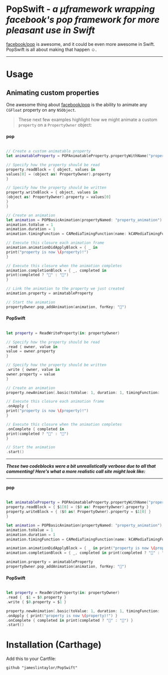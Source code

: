 # PopSwift - *a µframework wrapping facebook's pop framework for more pleasant use in Swift* 

[facebook/pop](https://github.com/facebook/pop) is awesome, and it could be even more awesome in Swift. PopSwift is all about making that happen ☺️.

---

# Usage

## Animating custom properties
One awesome thing about [facebook/pop](https://github.com/facebook/pop) is the ability to animate any `CGFloat` property on any `NSObject`.

> These next few examples highlight how we might animate a custom `property` on a `PropertyOwner` object:

#### pop 

```swift

// Create a custom animatable property 
let animatableProperty = POPAnimatableProperty.propertyWithName("property") { property in

// Specify how the property should be read
property.readBlock = { object, values in
values[0] = (object as! PropertyOwner).property
}

// Specify how the property should be written
property.writeBlock = { object, values in
(object as! PropertyOwner).property = values[0]
}
}

// Create an animation 
let animation = POPBasicAnimation(propertyNamed: "property_animation")
animation.toValue = 1
animation.duration = 1
animation.timingFunction = CAMediaTimingFunction(name: kCAMediaTimingFunctionEaseOut)

// Execute this closure each animation frame
animation.animationDidApplyBlock = { _ in 
print("property is now \(property)!") 
}

// Execute this closure when the animation completes        
animation.completionBlock = { _, completed in 
print(completed ? "🐥" : "🐣")
}

// Link the animation to the property we just created
animation.property = animatableProperty

// Start the animation 
propertyOwner.pop_addAnimation(animation, forKey: "🔑")

```

#### PopSwift 

```swift

let property = ReadWriteProperty(in: propertyOwner)

// Specify how the property should be read
.read { owner, value in 
value = owner.property
}

// Specify how the property should be written
.write { owner, value in 
owner.property = value
}

// Create an animation
property.newAnimation(.basic(toValue: 1, duration: 1, timingFunction: .easeOut))

// Execute this closure each animation frame
.onApply { 
print("property is now \(property)!")	
}

// Execute this closure when the animation completes
.onComplete { completed in 
print(completed ? "🐥" : "🐣")
}

// Start the animation
.start()

```

---

***These two codeblocks were a bit unrealistically verbose due to all that commenting! Here's what a more realistic call site might look like:***

---

#### pop 

```swift

let animatableProperty = POPAnimatableProperty.propertyWithName("property") { property in
property.readBlock = { $1[0] = ($0 as! PropertyOwner).property }
property.writeBlock = { ($0 as! PropertyOwner).property = $1[0] }
}

let animation = POPBasicAnimation(propertyNamed: "property_animation")
animation.toValue = 1
animation.duration = 1
animation.timingFunction = CAMediaTimingFunction(name: kCAMediaTimingFunctionEaseOut)

animation.animationDidApplyBlock = { _ in print("property is now \(property)!") }
animation.completionBlock = { _, completed in print(completed ? "🐥" : "🐣") }

animation.property = animatableProperty
propertyOwner.pop_addAnimation(animation, forKey: "🔑")

```

#### PopSwift

```swift

let property = ReadWriteProperty(in: propertyOwner)
.read {  $1 = $0.property }
.write { $0.property = $1 }

property.newAnimation(.basic(toValue: 1, duration: 1, timingFunction: .easeOut))
.onApply { print("property is now \(property)!") }
.onComplete { completed in print(completed ? "🐥" : "🐣") }
.start()

```

# Installation (Carthage)
Add this to your Cartfile:

```
github "jameslintaylor/PopSwift"
```

